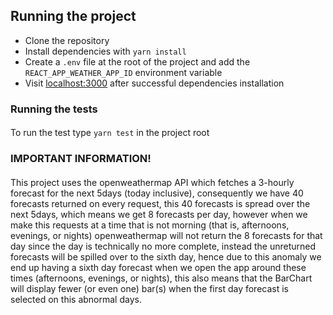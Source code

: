 ## Running the project

* Clone the repository
* Install dependencies with `yarn install`
* Create a `.env` file at the root of the project and add the `REACT_APP_WEATHER_APP_ID` environment variable
* Visit [localhost:3000](localhost:3000) after successful dependencies installation


### Running the tests

#### 
To run the test type `yarn test` in the project root


### IMPORTANT INFORMATION!

#### 
This project uses the openweathermap API which fetches a 3-hourly forecast for the next 5days (today inclusive), 
consequently we have 40 forecasts returned on every request, this 40 forecasts is spread over the next 5days, 
which means we get 8 forecasts per day, however when we make this requests at a time that is not morning (that is, afternoons, evenings, or nights) openweathermap will
not return the 8 forecasts for that day since the day is technically no more complete, instead the unreturned forecasts 
will be spilled over to the sixth day, hence due to this anomaly we end up having a sixth day forecast when we open 
the app around these times (afternoons, evenings, or nights), this also means that the BarChart will display fewer (or even one) bar(s) when the 
first day forecast is selected on this abnormal days.